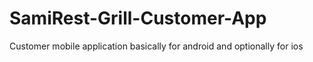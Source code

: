 # SamiRest-Grill-Customer-App
Customer mobile application basically for android and optionally for ios
